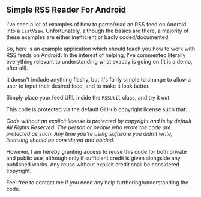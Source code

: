 Simple RSS Reader For Android
-------------------------------

I've seen a lot of examples of how to parse/read an RSS feed on Android into a `ListView`. Unfortunately, although the basics are there, a majority of these examples are either inefficient or badly coded/documented.

So, here is an example application which should teach you how to work with RSS feeds on Android. In the interest of helping, I've commented literally everything relevant to understanding what exactly is going on (it is a demo, after all).

It doesn't include anything flashy, but it's fairly simple to change to allow a user to input their desired feed, and to make it look better.

Simply place your feed URL inside the `RSSUtil` class, and try it out.

This code is protected via the default GitHub copyright license such that:

<i>Code without an explicit license is protected by copyright and is by default All Rights Reserved. The person or people who wrote the code are protected as such. Any time you're using software you didn't write, licensing should be considered and abided.</i>

However, I am hereby granting access to reuse this code for both private and public use, although only if sufficient credit is given alongside any published works. Any reuse without explicit credit shall be considered copyright.

Feel free to contact me if you need any help furthering/understanding the code.
